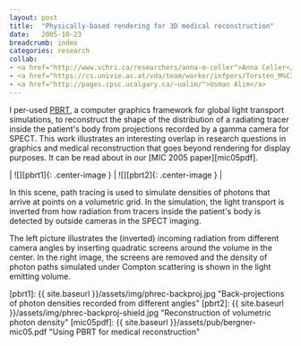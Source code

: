 ```yaml
---
layout: post
title:  "Physically-based rendering for 3D medical reconstruction"
date:   2005-10-23
breadcrumb: index
categories: research
collab:
- <a href="http://www.vchri.ca/researchers/anna-m-celler">Anna Celler</a>
- <a href="https://cs.univie.ac.at/vda/team/worker/infpers/Torsten_M%C3%B6ller">Torsten M&ouml;ller</a>
- <a href="http://pages.cpsc.ucalgary.ca/~ualim/">Usman Alim</a>
---
```

I per-used [PBRT](http://www.pbrt.org/), a computer graphics framework for global light transport simulations, to reconstruct the shape of the distribution of a radiating tracer inside the patient's body from projections recorded by a gamma camera for SPECT. This work illustrates an interesting overlap in research questions in graphics and medical reconstruction that goes beyond rendering for display purposes.
It can be read about in our [MIC 2005 paper][mic05pdf].

| ![][pbrt1]{: .center-image } | ![][pbrt2]{: .center-image } |

In this scene, path tracing is used to simulate densities of photons that arrive at points on a volumetric grid. In the simulation, the light transport is inverted from how radiation from tracers inside the patient's body is detected by outside cameras in the SPECT imaging.

The left picture illustrates the (inverted) incoming radiation from different camera angles by inserting quadratic screens around the volume in the center. In the right image, the screens are removed and the density of photon paths simulated under Compton scattering is shown in the light emitting volume.

[pbrt1]: {{ site.baseurl }}/assets/img/phrec-backproj.jpg "Back-projections of photon densities recorded from different angles"
[pbrt2]: {{ site.baseurl }}/assets/img/phrec-backproj-shield.jpg "Reconstruction of volumetric photon density"
[mic05pdf]: {{ site.baseurl }}/assets/pub/bergner-mic05.pdf "Using PBRT for medical reconstruction"
